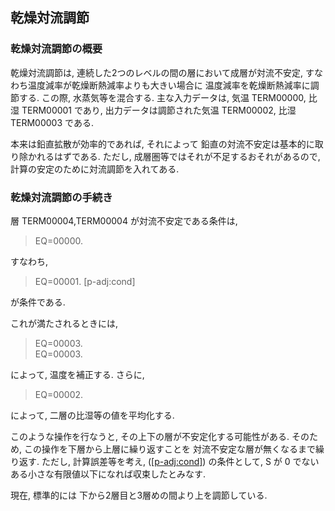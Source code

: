 ## 乾燥対流調節

### 乾燥対流調節の概要

乾燥対流調節は,
連続した2つのレベルの間の層において成層が対流不安定,
すなわち温度減率が乾燥断熱減率よりも大きい場合に
温度減率を乾燥断熱減率に調節する. この際, 水蒸気等を混合する.
主な入力データは, 気温 TERM00000, 比湿 TERM00001 であり,
出力データは調節された気温 TERM00002, 比湿 TERM00003 である.

本来は鉛直拡散が効率的であれば, それによって
鉛直の対流不安定は基本的に取り除かれるはずである.
ただし, 成層圏等ではそれが不足するおそれがあるので,
計算の安定のために対流調節を入れてある.

### 乾燥対流調節の手続き

層 TERM00004,TERM00004 が対流不安定である条件は,

> EQ=00000.

すなわち,

> EQ=00001.
> <span id="p-adj:cond" label="p-adj:cond">\[p-adj:cond\]</span>

が条件である.

これが満たされるときには,

> EQ=00003.  
> EQ=00003.

によって, 温度を補正する.
さらに,

> EQ=00002.

によって, 二層の比湿等の値を平均化する.

このような操作を行なうと,
その上下の層が不安定化する可能性がある. そのため,
この操作を下層から上層に繰り返すことを
対流不安定な層が無くなるまで繰り返す.
ただし, 計算誤差等を考え,
([\[p-adj:cond\]](#p-adj:cond)) の条件として,
S が 0 でないある小さな有限値以下になれば収束したとみなす.

現在, 標準的には 下から2層目と3層めの間より上を調節している.
